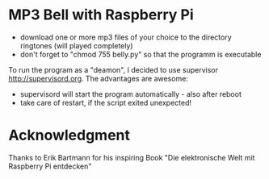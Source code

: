 # MP3 Bell with Raspberry Pi

* download one or more mp3 files of your choice to the directory ringtones (will played completely)
* don't forget to "chmod 755 belly.py" so that the programm is executable

To run the program as a "deamon", I decided to use 
supervisor http://supervisord.org. The advantages are awesome: 

* supervisord will start the program automatically - also after reboot 
* take care of restart, if the script exited unexpected!

# Acknowledgment

Thanks to Erik Bartmann for his inspiring Book "Die elektronische Welt mit Raspberry Pi entdecken"
